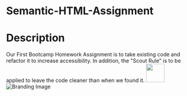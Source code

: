 # Semantic-HTML-Assignment
# Description
Our First Bootcamp Homework Assignment is to take existing code and refactor it to increase accessibility.
In addition, the "Scout Rule" is to be applied to leave the code cleaner than when we found it.
<img src="https://github.com/Glove1911/Semantic-HML-Assignment/blob/master/assets/images/digital-marketing-meeting.jpg" width="50">
![Branding Image](https://github.com/Glove1911/Semantic-HML-Assignment/blob/master/assets/images/digital-marketing-meeting.jpg)
